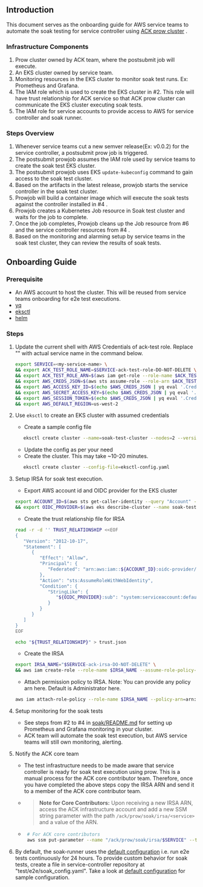 ## Introduction
This document serves as the onboarding guide for AWS service teams to automate the soak testing for service controller using
[ACK prow cluster](https://prow.ack.aws.dev/) .

### Infrastructure Components
1. Prow cluster owned by ACK team, where the postsubmit job will execute.
2. An EKS cluster owned by service team. 
3. Monitoring resources in the EKS cluster to monitor soak test runs. Ex: Prometheus and Grafana. 
4. The IAM role which is used to create the EKS cluster in #2. This role will have trust relationship for ACK service so
   that ACK prow cluster can communicate the EKS cluster executing soak tests. 
4. The IAM role for service accounts to provide access to AWS for service controller and soak runner.

### Steps Overview
1. Whenever service teams cut a new semver release(Ex: v0.0.2) for the service controller, a postsubmit prow job is
triggered.
2. The postsubmit prowjob assumes the IAM role used by service teams to create the soak test EKS cluster.
3. The postsubmit prowjob uses EKS `update-kubeconfig` command to gain access to the soak test cluster.
4. Based on the artifacts in the latest release, prowjob starts the service controller in the soak test cluster.
5. Prowjob will build a container image which will execute the soak tests
   against the controller installed in #4 .
6. Prowjob creates a Kubernetes Job resource in Soak test cluster and waits for the job to complete.
7. Once the job completes, Prowjob cleans up the Job resource from #6 and the service controller resources from #4 .
8. Based on the monitoring and alarming setup by service teams in the soak test cluster, they can review the results of
   soak tests.

## Onboarding Guide

### Prerequisite
* An AWS account to host the cluster. This will be reused from service teams onboarding for e2e test executions.
* [yq](https://mikefarah.gitbook.io/yq/#install)
* [eksctl](https://docs.aws.amazon.com/eks/latest/userguide/eksctl.html)
* [helm](https://helm.sh/docs/intro/install/)

### Steps
1. Update the current shell with AWS Credentials of ack-test role. Replace "<my-service-name>" with actual service name
   in the command below.
   ```bash
   export SERVICE=<my-service-name> \
   && export ACK_TEST_ROLE_NAME=$SERVICE-ack-test-role-DO-NOT-DELETE \
   && export ACK_TEST_ROLE_ARN=$(aws iam get-role --role-name $ACK_TEST_ROLE_NAME --output text --query "Role.Arn") \
   && export AWS_CREDS_JSON=$(aws sts assume-role --role-arn $ACK_TEST_ROLE_ARN --role-session-name eks-cluster-create) \
   && export AWS_ACCESS_KEY_ID=$(echo $AWS_CREDS_JSON | yq eval '.Credentials.AccessKeyId' -) \
   && export AWS_SECRET_ACCESS_KEY=$(echo $AWS_CREDS_JSON | yq eval '.Credentials.SecretAccessKey' -) \
   && export AWS_SESSION_TOKEN=$(echo $AWS_CREDS_JSON | yq eval '.Credentials.SessionToken' -) \
   && export AWS_DEFAULT_REGION=us-west-2
   ```

2. Use `eksctl` to create an EKS cluster with assumed credentials
   * Create a sample config file
   ```bash
      eksctl create cluster --name=soak-test-cluster --nodes=2 --version=1.20 --with-oidc --dry-run --enable-ssm > eksctl-config.yaml
   ```
   * Update the config as per your need
   * Create the cluster. This may take ~10-20 minutes.
   ```bash
      eksctl create cluster --config-file=eksctl-config.yaml
   ```

3. Setup IRSA for soak test execution.
   * Export AWS account id and OIDC provider for the EKS cluster
   ```bash
   export ACCOUNT_ID=$(aws sts get-caller-identity --query "Account" --output text) \
   && export OIDC_PROVIDER=$(aws eks describe-cluster --name soak-test-cluster --query "cluster.identity.oidc.issuer" --output text | sed -e "s/^https:\/\///")
   ```
   * Create the trust relationship file for IRSA
   ```bash
   read -r -d '' TRUST_RELATIONSHIP <<EOF
   {
      "Version": "2012-10-17",
      "Statement": [
         {
            "Effect": "Allow",
            "Principal": {
               "Federated": "arn:aws:iam::${ACCOUNT_ID}:oidc-provider/${OIDC_PROVIDER}"
            },
            "Action": "sts:AssumeRoleWithWebIdentity",
            "Condition": {
               "StringLike": {
                  "${OIDC_PROVIDER}:sub": "system:serviceaccount:default:ack-*"
               }
            }
         }
      ]
   }
   EOF
   ```
   ```bash
   echo "${TRUST_RELATIONSHIP}" > trust.json
   ```
   * Create the IRSA
   ```bash
   export IRSA_NAME="$SERVICE-ack-irsa-DO-NOT-DELETE" \
   && aws iam create-role --role-name $IRSA_NAME --assume-role-policy-document file://trust.json --description "IRSA for ACK $SERVICE-controller"
   ```
   * Attach permission policy to IRSA. Note: You can provide any policy arn here. Default is Administrator here.
   ```bash
   aws iam attach-role-policy --role-name $IRSA_NAME --policy-arn=arn:aws:iam::aws:policy/AdministratorAccess
   ```

4. Setup monitoring for the soak tests
   * See steps from #2 to #4 in [soak/README.md](https://github.com/aws-controllers-k8s/test-infra/blob/main/soak/README.md) for
   setting up Prometheus and Grafana monitoring in your cluster.
   * ACK team will automate the soak test execution, but AWS service teams will still own monitoring, alerting.

5. Notify the ACK core team 
   * The test infrastructure needs to be made aware that service controller is ready for soak test execution using prow.
     This is a manual process for the ACK core contributor team. Therefore, once you have completed the above steps copy
     the IRSA ARN and send it to a member of the ACK core contributor team.

   * > **Note for Core Contributors:** Upon receiving a new IRSA ARN,
     access the ACK infrastructure account and add a new SSM string parameter with
     the path `/ack/prow/soak/irsa/<service>` and a value of the ARN.
   * ```bash
      # For ACK core contributors
      aws ssm put-parameter --name "/ack/prow/soak/irsa/$SERVICE" --type String --value <provided-value> 
      ```

6. By default, the soak-runner uses the [default configuration](https://github.com/aws-controllers-k8s/test-infra/blob/main/soak/default_soak_config.yaml)
   i.e. run e2e tests continuously for 24 hours. To provide custom behavior for soak tests, create a file in service-controller
   repository at "test/e2e/soak_config.yaml". Take a look at [default configuration](https://github.com/aws-controllers-k8s/test-infra/blob/main/soak/default_soak_config.yaml)
   for sample configuration.